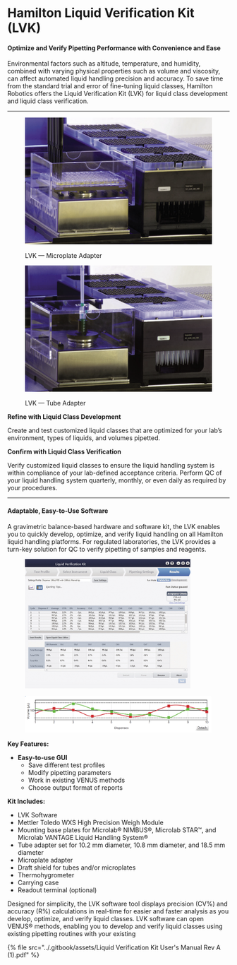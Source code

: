 # Hamilton Liquid Verification Kit (LVK)

#### Optimize and Verify Pipetting Performance with Convenience and Ease

Environmental factors such as altitude, temperature, and humidity, combined with varying physical properties such as volume and viscosity, can affect automated liquid handling precision and accuracy. To save time from the standard trial and error of fine-tuning liquid classes, Hamilton Robotics offers the Liquid Verification Kit (LVK) for liquid class development and liquid class verification.

***

<div>

<figure><img src="../.gitbook/assets/image (21) (1) (1).png" alt=""><figcaption><p>LVK — Microplate Adapter</p></figcaption></figure>

 

<figure><img src="../.gitbook/assets/image (22) (1).png" alt=""><figcaption><p>LVK — Tube Adapter</p></figcaption></figure>

</div>



**Refine with Liquid Class Development**

Create and test customized liquid classes that are optimized for your lab’s environment, types of liquids, and volumes pipetted.

**Confirm with Liquid Class Verification**

Verify customized liquid classes to ensure the liquid handling system is within compliance of your lab-defined acceptance criteria. Perform QC of your liquid handling system quarterly, monthly, or even daily as required by your procedures.

***

#### Adaptable, Easy-to-Use Software

A gravimetric balance-based hardware and software kit, the LVK enables you to quickly develop, optimize, and verify liquid handling on all Hamilton liquid handling platforms. For regulated laboratories, the LVK provides a turn-key solution for QC to verify pipetting of samples and reagents.

<figure><img src="../.gitbook/assets/image (23) (1).png" alt="" width="375"><figcaption></figcaption></figure>

<figure><img src="../.gitbook/assets/image (24) (1).png" alt=""><figcaption></figcaption></figure>

**Key Features:**

* **Easy-to-use GUI**
  * Save different test profiles
  * Modify pipetting parameters
  * Work in existing VENUS methods
  * Choose output format of reports

**Kit Includes:**

* LVK Software
* Mettler Toledo WXS High Precision Weigh Module
* Mounting base plates for Microlab® NIMBUS®, Microlab STAR™, and Microlab VANTAGE Liquid Handling System®
* Tube adapter set for 10.2 mm diameter, 10.8 mm diameter, and 18.5 mm diameter
* Microplate adapter
* Draft shield for tubes and/or microplates
* Thermohygrometer
* Carrying case
* Readout terminal (optional)

Designed for simplicity, the LVK software tool displays precision (CV%) and accuracy (R%) calculations in real-time for easier and faster analysis as you develop, optimize, and verify liquid classes. LVK software can open VENUS® methods, enabling you to develop and verify liquid classes using existing pipetting routines with your existing

{% file src="../.gitbook/assets/Liquid Verification Kit User's Manual Rev A (1).pdf" %}

